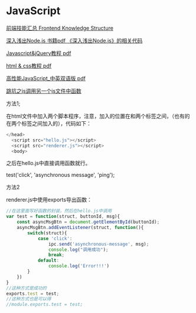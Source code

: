 # JavaScript
[前端技能汇总 Frontend Knowledge Structure](https://github.com/Ewenwan/fks)

[深入浅出Node.js 书籍pdf ](https://github.com/zxysilent/books/blob/master/%E6%B7%B1%E5%85%A5%E6%B5%85%E5%87%BANode.js.pdf)
[《深入浅出Node.js》的相关代码](https://github.com/JacksonTian/diveintonode_examples)


[Javascript&jQuery教程 pdf](https://github.com/zxysilent/books/blob/master/Javascript%26jQuery%E6%95%99%E7%A8%8B_20141027.pdf)

[html & css教程 pdf](https://github.com/zxysilent/books/blob/master/html%20%26%20css%E6%95%99%E7%A8%8B_20141002.pdf)


[高性能JavaScript_中英双语版 pdf](https://github.com/zxysilent/books/blob/master/%E9%AB%98%E6%80%A7%E8%83%BDJavaScript_%E4%B8%AD%E8%8B%B1%E5%8F%8C%E8%AF%AD%E7%89%88.pdf)


[跳坑之js调用另一个js文件中函数](https://www.jianshu.com/p/7dfd612693bc)

方法1;

在html文件中加入两个脚本程序，注意，加入的位置在</head>和<body>两个标签之间，（也有的在<body></body>两个标签之间加入的），代码如下：
```js
</head>
  <script src="hello.js"></script>
  <script src="renderer.js"></script>
  <body>
```


之后在hello.js中直接调用函数就行。

test('click', 'asynchronous message', 'ping');

方法2

renderer.js中使用exports导出函数：

```js
//在这里面写好函数的封装，然后在hello.js中调用
var test = function(struct, buttonId, msg){
    const asyncMsgBtn = document.getElementById(buttonId);
    asyncMsgBtn.addEventListener(struct, function(){
        switch(struct){
            case 'click':
                ipc.send('asynchronous-message', msg);
                console.log("调用成功");
                break;
            default:
                console.log('Error!!!')
        }
    })
}
//这种方式是成功的
exports.test = test;
//这种方式也是可以得
//module.exports.test = test;
```

[]()



